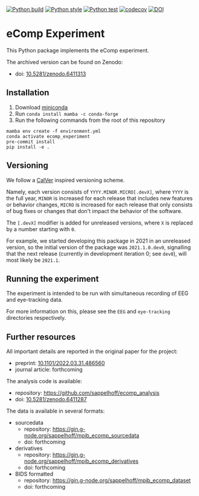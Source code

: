 [![Python build](https://github.com/sappelhoff/ecomp_experiment/actions/workflows/build.yml/badge.svg)](https://github.com/sappelhoff/ecomp_experiment/actions/workflows/build.yml)
[![Python style](https://github.com/sappelhoff/ecomp_experiment/actions/workflows/style.yml/badge.svg)](https://github.com/sappelhoff/ecomp_experiment/actions/workflows/style.yml)
[![Python test](https://github.com/sappelhoff/ecomp_experiment/actions/workflows/test.yml/badge.svg)](https://github.com/sappelhoff/ecomp_experiment/actions/workflows/test.yml)
[![codecov](https://codecov.io/gh/sappelhoff/ecomp_experiment/branch/main/graph/badge.svg?token=TC2BCYGJAJ)](https://codecov.io/gh/sappelhoff/ecomp_experiment)
[![DOI](https://zenodo.org/badge/406799654.svg)](https://zenodo.org/badge/latestdoi/406799654)

# eComp Experiment

This Python package implements the eComp experiment.

The archived version can be found on Zenodo:

- doi: [10.5281/zenodo.6411313](https://doi.org/10.5281/zenodo.6411313)

## Installation

1. Download [miniconda](https://docs.conda.io/en/latest/miniconda.html)
1. Run `conda install mamba -c conda-forge`
1. Run the following commands from the root of this repository

```shell
mamba env create -f environment.yml
conda activate ecomp_experiment
pre-commit install
pip install -e .
```

## Versioning

We follow a [CalVer](https://calver.org/) inspired versioning scheme.

Namely, each version consists of `YYYY.MINOR.MICRO[.devX]`,
where `YYYY` is the full year,
`MINOR` is increased for each release that includes new features or behavior changes,
`MICRO` is increased for each release that only consists of bug fixes
or changes that don't impact the behavior of the software.

The `[.devX]` modifier is added for unreleased versions,
where `X` is replaced by a number starting with `0`.

For example, we started developing this package in 2021 in an unreleased version,
so the initial version of the package was `2021.1.0.dev0`,
signalling that the next release (currently in development iteration 0; see `dev0`),
will most likely be `2021.1`.

## Running the experiment

The experiment is intended to be run with simultaneous recording of EEG and eye-tracking data.

For more information on this, please see the `EEG` and `eye-tracking` directories respectively.

## Further resources

All important details are reported in the original paper for the project:

- preprint: [10.1101/2022.03.31.486560](https://doi.org/10.1101/2022.03.31.486560)
- journal article: forthcoming

The analysis code is available:

- repository: https://github.com/sappelhoff/ecomp_analysis
- doi: [10.5281/zenodo.6411287](https://doi.org/10.5281/zenodo.6411287)

The data is available in several formats:

- sourcedata
    - repository: https://gin.g-node.org/sappelhoff/mpib_ecomp_sourcedata
    - doi: forthcoming
- derivatives
    - repository: https://gin.g-node.org/sappelhoff/mpib_ecomp_derivatives
    - doi: forthcoming
- BIDS formatted
    - repository: https://gin.g-node.org/sappelhoff/mpib_ecomp_dataset
    - doi: forthcoming
